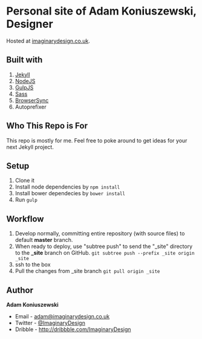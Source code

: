 Personal site of Adam Koniuszewski, Designer
=============================

Hosted at [imaginarydesign.co.uk](http://imaginarydesign.co.uk/).

## Built with

1. [Jekyll](http://jekyllrb.com/)
2. [NodeJS](http://nodejs.org)
3. [GulpJS](https://github.com/gulpjs/gulp)
4. [Sass](http://sass-lang.com/)
5. [BrowserSync](http://www.browsersync.io/)
6. Autoprefixer

## Who This Repo is For
This repo is mostly for me. Feel free to poke around to get ideas for your next Jekyll project.

## Setup

1. Clone it
1. Install node dependencies by `npm install`
2. Install bower dependecies by `bower install`
3. Run `gulp`

## Workflow

1. Develop normally, committing entire repository (with source files) to default **master** branch.
2. When ready to deploy, use "subtree push" to send the "_site" directory to the **_site** branch on GitHub.
`git subtree push --prefix _site origin _site`
3. ssh to the box
4. Pull the changes from _site branch 
`git pull origin _site`

## Author

**Adam Koniuszewski**

- Email - <adam@imaginarydesign.co.uk>
- Twitter - [@ImaginaryDesign](https://twitter.com/ImaginaryDesign)
- Dribble - <http://dribbble.com/ImaginaryDesign>
